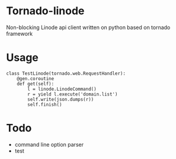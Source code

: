 # Tornado-linode
Non-blocking Linode api client written on python based on tornado framework

# Usage

```
class TestLinode(tornado.web.RequestHandler):
    @gen.coroutine
    def get(self):
        l = linode.LinodeCommand()
        r = yield l.execute('domain.list')
        self.write(json.dumps(r))
        self.finish()
```
# Todo

* command line option parser
* test
